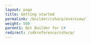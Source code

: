 ```yaml
---
layout: page
title: Getting started
permalink: /builder/csharp/overview/
weight: 500
parent1: Bot Builder for C#
redirect: /sdkreference/csharp/
---
```


